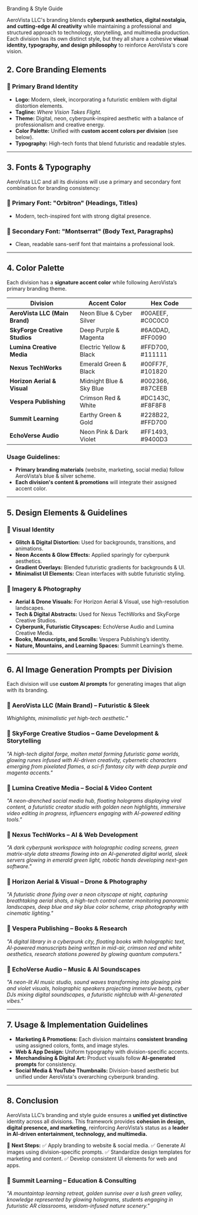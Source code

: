 Branding & Style Guide

AeroVista LLC's branding blends **cyberpunk aesthetics, digital nostalgia, and cutting-edge AI creativity** while maintaining a professional and structured approach to technology, storytelling, and multimedia production. Each division has its own distinct style, but they all share a cohesive **visual identity, typography, and design philosophy** to reinforce AeroVista's core vision.

## **2. Core Branding Elements**

### **🔹 Primary Brand Identity**

- **Logo:** Modern, sleek, incorporating a futuristic emblem with digital distortion elements.
- **Tagline:** *Where Vision Takes Flight.*
- **Theme:** Digital, neon, cyberpunk-inspired aesthetic with a balance of professionalism and creative energy.
- **Color Palette:** Unified with **custom accent colors per division** (see below).
- **Typography:** High-tech fonts that blend futuristic and readable styles.

---

## **3. Fonts & Typography**

AeroVista LLC and all its divisions will use a primary and secondary font combination for branding consistency:

### **🔹 Primary Font: "Orbitron" (Headings, Titles)**

- Modern, tech-inspired font with strong digital presence.

### **🔹 Secondary Font: "Montserrat" (Body Text, Paragraphs)**

- Clean, readable sans-serif font that maintains a professional look.

---

## **4. Color Palette**

Each division has a **signature accent color** while following AeroVista’s primary branding theme.

| Division | Accent Color | Hex Code |
| --- | --- | --- |
| **AeroVista LLC (Main Brand)** | Neon Blue & Cyber Silver | #00AEEF, #C0C0C0 |
| **SkyForge Creative Studios** | Deep Purple & Magenta | #6A0DAD, #FF0090 |
| **Lumina Creative Media** | Electric Yellow & Black | #FFD700, #111111 |
| **Nexus TechWorks** | Emerald Green & Black | #00FF7F, #101820 |
| **Horizon Aerial & Visual** | Midnight Blue & Sky Blue | #002366, #87CEEB |
| **Vespera Publishing** | Crimson Red & White | #DC143C, #F8F8F8 |
| **Summit Learning** | Earthy Green & Gold | #228B22, #FFD700 |
| **EchoVerse Audio** | Neon Pink & Dark Violet | #FF1493, #9400D3 |

### **Usage Guidelines:**

- **Primary branding materials** (website, marketing, social media) follow AeroVista’s blue & silver scheme.
- **Each division's content & promotions** will integrate their assigned accent color.

---

## **5. Design Elements & Guidelines**

### **🔹 Visual Identity**

- **Glitch & Digital Distortion:** Used for backgrounds, transitions, and animations.
- **Neon Accents & Glow Effects:** Applied sparingly for cyberpunk aesthetics.
- **Gradient Overlays:** Blended futuristic gradients for backgrounds & UI.
- **Minimalist UI Elements:** Clean interfaces with subtle futuristic styling.

### **🔹 Imagery & Photography**

- **Aerial & Drone Visuals:** For Horizon Aerial & Visual, use high-resolution landscapes.
- **Tech & Digital Abstracts:** Used for Nexus TechWorks and SkyForge Creative Studios.
- **Cyberpunk, Futuristic Cityscapes:** EchoVerse Audio and Lumina Creative Media.
- **Books, Manuscripts, and Scrolls:** Vespera Publishing’s identity.
- **Nature, Mountains, and Learning Spaces:** Summit Learning’s theme.

---

## **6. AI Image Generation Prompts per Division**

Each division will use **custom AI prompts** for generating images that align with its branding.

### **🔹 AeroVista LLC (Main Brand) – Futuristic & Sleek**

*Whighlights, minimalistic yet high-tech aesthetic."*

### **🔹 SkyForge Creative Studios – Game Development & Storytelling**

*"A high-tech digital forge, molten metal forming futuristic game worlds, glowing runes infused with AI-driven creativity, cybernetic characters emerging from pixelated flames, a sci-fi fantasy city with deep purple and magenta accents."*

### **🔹 Lumina Creative Media – Social & Video Content**

*"A neon-drenched social media hub, floating holograms displaying viral content, a futuristic creator studio with golden neon highlights, immersive video editing in progress, influencers engaging with AI-powered editing tools."*

### **🔹 Nexus TechWorks – AI & Web Development**

*"A dark cyberpunk workspace with holographic coding screens, green matrix-style data streams flowing into an AI-generated digital world, sleek servers glowing in emerald green light, robotic hands developing next-gen software."*

### **🔹 Horizon Aerial & Visual – Drone & Photography**

*"A futuristic drone flying over a neon cityscape at night, capturing breathtaking aerial shots, a high-tech control center monitoring panoramic landscapes, deep blue and sky blue color scheme, crisp photography with cinematic lighting."*

### **🔹 Vespera Publishing – Books & Research**

*"A digital library in a cyberpunk city, floating books with holographic text, AI-powered manuscripts being written in mid-air, crimson red and white aesthetics, research stations powered by glowing quantum computers."*

### 

### **🔹 EchoVerse Audio – Music & AI Soundscapes**

*"A neon-lit AI music studio, sound waves transforming into glowing pink and violet visuals, holographic speakers projecting immersive beats, cyber DJs mixing digital soundscapes, a futuristic nightclub with AI-generated vibes."*

---

## **7. Usage & Implementation Guidelines**

- **Marketing & Promotions:** Each division maintains **consistent branding** using assigned colors, fonts, and image styles.
- **Web & App Design:** Uniform typography with division-specific accents.
- **Merchandising & Digital Art:** Product visuals follow **AI-generated prompts** for consistency.
- **Social Media & YouTube Thumbnails:** Division-based aesthetic but unified under AeroVista's overarching cyberpunk branding.

---

## **8. Conclusion**

AeroVista LLC’s branding and style guide ensures a **unified yet distinctive** identity across all divisions. This framework provides **cohesion in design, digital presence, and marketing**, reinforcing AeroVista’s status as a **leader in AI-driven entertainment, technology, and multimedia.**

🎯 **Next Steps:**
✅ Apply branding to website & social media.
✅ Generate AI images using division-specific prompts.
✅ Standardize design templates for marketing and content.
✅ Develop consistent UI elements for web and apps.

### **🔹 Summit Learning – Education & Consulting**
*"A mountaintop learning retreat, golden sunrise over a lush green valley, knowledge represented by glowing holograms, students engaging in futuristic AR classrooms, wisdom-infused nature scenery."*